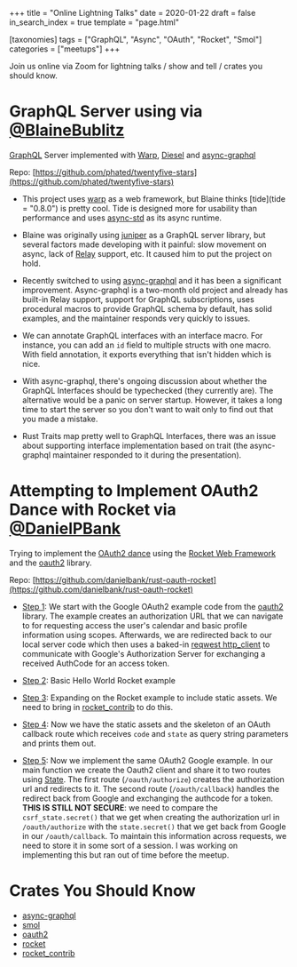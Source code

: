 +++
title = "Online Lightning Talks"
date = 2020-01-22
draft = false
in_search_index = true
template = "page.html"

[taxonomies] 
tags = ["GraphQL", "Async", "OAuth", "Rocket", "Smol"]
categories = ["meetups"] 
+++

Join us online via Zoom for lightning talks / show and tell / crates you should know.

<!-- more -->

# GraphQL Server using via [@BlaineBublitz](https://github.com/phated)

[GraphQL](https://graphql.org/) Server implemented with [Warp](https://github.com/seanmonstar/warp), [Diesel](https://github.com/diesel-rs/diesel) and [async-graphql](https://github.com/async-graphql/async-graphql)

Repo: [https://github.com/phated/twentyfive-stars](https://github.com/phated/twentyfive-stars)

-   This project uses [warp](https://crates.io/crates/warp) as a web framework, but Blaine thinks [tide](tide = "0.8.0") is pretty cool. Tide is designed more for usability than performance and uses [async-std](https://crates.io/crates/async-std) as its async runtime.

-   Blaine was originally using [juniper](https://crates.io/crates/juniper) as a GraphQL server library, but several factors made developing with it painful: slow movement on async, lack of [Relay](https://relay.dev/) support, etc. It caused him to put the project on hold.

-   Recently switched to using [async-graphql](https://crates.io/crates/async-graphql) and it has been a significant improvement. Async-graphql is a two-month old project and already has built-in Relay support, support for GraphQL subscriptions, uses procedural macros to provide GraphQL schema by default, has solid examples, and the maintainer responds very quickly to issues.

-   We can annotate GraphQL interfaces with an interface macro. For instance, you can add an `id` field to multiple structs with one macro. With field annotation, it exports everything that isn't hidden which is nice.

-   With async-graphql, there's ongoing discussion about whether the GraphQL Interfaces should be typechecked (they currently are). The alternative would be a panic on server startup. However, it takes a long time to start the server so you don't want to wait only to find out that you made a mistake.

-   Rust Traits map pretty well to GraphQL Interfaces, there was an issue about supporting interface implementation based on trait (the async-graphql maintainer responded to it during the presentation).

# Attempting to Implement OAuth2 Dance with Rocket via [@DanielPBank](https://github.com/danielbank)

Trying to implement the [OAuth2 dance](https://tools.ietf.org/html/rfc6749) using the [Rocket Web Framework](https://rocket.rs) and the [oauth2](https://crates.io/crates/oauth2) library.

Repo: [https://github.com/danielbank/rust-oauth-rocket](https://github.com/danielbank/rust-oauth-rocket)

-   [Step 1](https://github.com/danielbank/rust-oauth-rocket/commits/step1): We start with the Google OAuth2 example code from the [oauth2](https://crates.io/crates/oauth2) library. The example creates an authorization URL that we can navigate to for requesting access the user's calendar and basic profile information using scopes. Afterwards, we are redirected back to our local server code which then uses a baked-in [reqwest http_client](https://github.com/seanmonstar/reqwest) to communicate with Google's Authorization Server for exchanging a received AuthCode for an access token.

-   [Step 2](https://github.com/danielbank/rust-oauth-rocket/tree/step2): Basic Hello World Rocket example

-   [Step 3](https://github.com/danielbank/rust-oauth-rocket/tree/step3): Expanding on the Rocket example to include static assets. We need to bring in [rocket_contrib](https://crates.io/crates/rocket_contrib) to do this.

-   [Step 4](https://github.com/danielbank/rust-oauth-rocket/tree/step4): Now we have the static assets and the skeleton of an OAuth callback route which receives `code` and `state` as query string parameters and prints them out.

-   [Step 5](https://github.com/danielbank/rust-oauth-rocket/tree/step5): Now we implement the same OAuth2 Google example. In our main function we create the Oauth2 client and share it to two routes using [State](https://docs.rs/rocket/0.4.2/rocket/struct.State.html). The first route (`/oauth/authorize`) creates the authorization url and redirects to it. The second route (`/oauth/callback`) handles the redirect back from Google and exchanging the authcode for a token. **THIS IS STILL NOT SECURE**: we need to compare the `csrf_state.secret()` that we get when creating the authorization url in `/oauth/authorize` with the `state.secret()` that we get back from Google in our `/oauth/callback`. To maintain this information across requests, we need to store it in some sort of a session. I was working on implementing this but ran out of time before the meetup.

# Crates You Should Know

-   [async-graphql](https://crates.io/crates/async-graphql)
-   [smol](https://crates.io/crates/smol)
-   [oauth2](https://crates.io/crates/oauth2)
-   [rocket](https://crates.io/crates/rocket)
-   [rocket_contrib](https://crates.io/crates/rocket_contrib)
